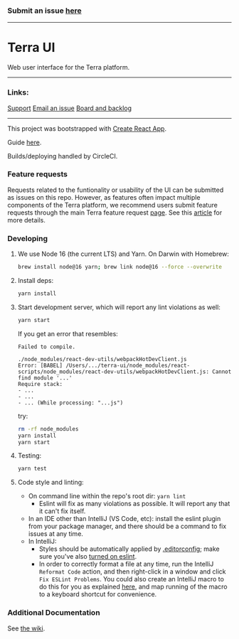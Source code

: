 ### Submit an issue [here](https://broadworkbench.atlassian.net/secure/CreateIssueDetails!init.jspa?pid=10023&issuetype=10004&priority=2)

------------------------

# Terra UI
Web user interface for the Terra platform.

------------------------
### Links:
[Support](https://support.terra.bio/hc/en-us)
[Email an issue](mailto:terra-support@broadinstitute.zendesk.com)
[Board and backlog](https://broadworkbench.atlassian.net/projects/SATURN/issues?filter=allopenissues&orderby=status%20DESC)

------------------------

This project was bootstrapped with [Create React App](https://github.com/facebookincubator/create-react-app).

Guide [here](https://github.com/facebook/create-react-app/blob/master/packages/cra-template/template/README.md).

Builds/deploying handled by CircleCI.

### Feature requests
Requests related to the funtionality or usability of the UI can be submitted as issues on this repo. However, as features often impact multiple components of the Terra platform, we recommend users submit feature requests through the main Terra feature request [page](https://support.terra.bio/hc/en-us/community/topics/360000500452). See this [article](https://support.terra.bio/hc/en-us/community/posts/360040112171) for more details.

### Developing

1. We use Node 16 (the current LTS) and Yarn. On Darwin with Homebrew:

    ```sh
    brew install node@16 yarn; brew link node@16 --force --overwrite
    ```
2. Install deps:

    ```sh
    yarn install
    ```
3. Start development server, which will report any lint violations as well:

    ```sh
    yarn start
    ```

    If you get an error that resembles:

    ```
    Failed to compile.

    ./node_modules/react-dev-utils/webpackHotDevClient.js
    Error: [BABEL] /Users/.../terra-ui/node_modules/react-scripts/node_modules/react-dev-utils/webpackHotDevClient.js: Cannot find module '...'
    Require stack:
    - ...
    - ...
    - ... (While processing: "...js")
    ```

    try:

    ```sh
    rm -rf node_modules
    yarn install
    yarn start
    ```
4. Testing:

    ```sh
    yarn test
    ```
6. Code style and linting:
    * On command line within the repo's root dir: `yarn lint`
      * Eslint will fix as many violations as possible. It will report any that it can't fix itself.
    * In an IDE other than IntelliJ (VS Code, etc): install the eslint plugin from your package manager, and there should be a command to fix issues at any time.
    * In IntelliJ:
        * Styles should be automatically applied by [.editorconfig](.editorconfig); make sure you've also [turned on eslint](https://www.jetbrains.com/help/idea/eslint.html#ws_js_eslint_automatic_configuration).
        * In order to correctly format a file at any time, run the IntelliJ `Reformat Code` action, and then right-click in a window and click `Fix ESLint Problems`. You could also create an IntelliJ macro to do this for you as explained [here](https://www.jetbrains.com/help/idea/using-macros-in-the-editor.html#reformat_on_save), and map running of the macro to a keyboard shortcut for convenience.


### Additional Documentation
See [the wiki](https://github.com/DataBiosphere/terra-ui/wiki).
